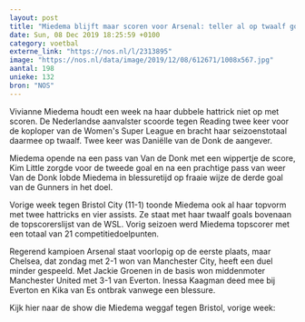 ```yaml
---
layout: post
title: "Miedema blijft maar scoren voor Arsenal: teller al op twaalf goals"
date: Sun, 08 Dec 2019 18:25:59 +0100
category: voetbal
externe_link: "https://nos.nl/l/2313895"
image: "https://nos.nl/data/image/2019/12/08/612671/1008x567.jpg"
aantal: 198
unieke: 132
bron: "NOS"
---
```


<p>Vivianne Miedema houdt een week na haar dubbele hattrick niet op met scoren. De Nederlandse aanvalster scoorde tegen Reading twee keer voor de koploper van de Women's Super League en bracht haar seizoenstotaal daarmee op twaalf. Twee keer was Daniëlle van de Donk de aangever.</p>
<p>Miedema opende na een pass van Van de Donk met een wippertje de score, Kim Little zorgde voor de tweede goal en na een prachtige pass van weer Van de Donk lobde Miedema in blessuretijd op fraaie wijze de derde goal van de Gunners in het doel.</p>
<p>Vorige week tegen Bristol City (11-1) toonde Miedema ook al haar topvorm met twee hattricks en vier assists. Ze staat met haar twaalf goals bovenaan de topscorerslijst van de WSL. Vorig seizoen werd Miedema topscorer met een totaal van 21 competitiedoelpunten.</p>
<p>Regerend kampioen Arsenal staat voorlopig op de eerste plaats, maar Chelsea, dat zondag met 2-1 won van Manchester City, heeft een duel minder gespeeld. Met Jackie Groenen in de basis won middenmoter Manchester United met 3-1 van Everton. Inessa Kaagman deed mee bij Everton en Kika van Es ontbrak vanwege een blessure.</p>
<p>Kijk hier naar de show die Miedema weggaf tegen Bristol, vorige week: </p>
